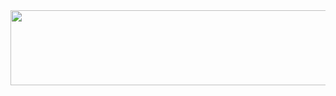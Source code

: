 
<a href="https://github.com/devxb/gitanimals">
  <img
    src="https://render.gitanimals.org/lines/subinsong01?pet-id=627049751708787653"
    width="1000"
    height="120"
  />
</a>
  
